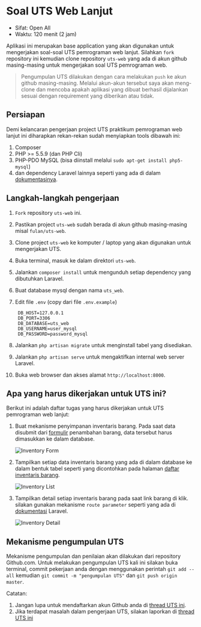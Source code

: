 # Soal UTS Web Lanjut

* Sifat: Open All
* Waktu: 120 menit (2 jam)

Aplikasi ini merupakan base application yang akan digunakan untuk mengerjakan soal-soal UTS pemrograman web lanjut. Silahkan `fork` repository ini kemudian clone repository `uts-web` yang ada di akun github masing-masing untuk mengerjakan soal UTS pemrograman web.

> Pengumpulan UTS dilakukan dengan cara melakukan `push` ke akun github masing-masing. Melalui akun-akun tersebut saya akan meng-clone dan mencoba apakah aplikasi yang dibuat berhasil dijalankan sesuai dengan requirement yang diberikan atau tidak.

## Persiapan

Demi kelancaran pengerjaan project UTS praktikum pemrograman web lanjut ini diharapkan rekan-rekan sudah menyiapkan tools dibawah ini:

1. Composer
2. PHP >= 5.5.9 (dan PHP Cli)
3. PHP-PDO MySQL (bisa diinstall melalui `sudo apt-get install php5-mysql`)
4. dan dependency Laravel lainnya seperti yang ada di dalam [dokumentasinya](https://laravel.com/docs/5.2/installation#server-requirements).

## Langkah-langkah pengerjaan

1. `Fork` repository `uts-web` ini.
2. Pastikan project `uts-web` sudah berada di akun github masing-masing misal `fulan/uts-web`.
3. Clone project `uts-web` ke komputer / laptop yang akan digunakan untuk mengerjakan UTS.
4. Buka terminal, masuk ke dalam direktori `uts-web`.
5. Jalankan `composer install` untuk mengunduh setiap dependency yang dibutuhkan Laravel.
6. Buat database mysql dengan nama `uts_web`.
7. Edit file `.env` (copy dari file `.env.example`)

        DB_HOST=127.0.0.1
        DB_PORT=3306
        DB_DATABASE=uts_web
        DB_USERNAME=user_mysql
        DB_PASSWORD=password_mysql

8. Jalankan `php artisan migrate` untuk menginstall tabel yang disediakan.
9. Jalankan `php artisan serve` untuk mengaktifkan internal web server Laravel.
10. Buka web browser dan akses alamat `http://localhost:8000`.

## Apa yang harus dikerjakan untuk UTS ini?

Berikut ini adalah daftar tugas yang harus dikerjakan untuk UTS pemrograman web lanjut:

1. Buat mekanisme penyimpanan inventaris barang. Pada saat data disubmit dari [formulir](http://localhost:8000/form) penambahan barang, data tersebut harus dimasukkan ke dalam database.

    ![Inventory Form](http://s10.postimg.org/3moqehxc9/inventory_form.png)

2. Tampilkan setiap data inventaris barang yang ada di dalam database ke dalam bentuk tabel seperti yang dicontohkan pada halaman [daftar inventaris barang](http://localhost:8000).

    ![Inventory List](http://s12.postimg.org/912kw6a3h/inventory_list.png)

3. Tampilkan detail setiap inventaris barang pada saat link barang di klik. silakan gunakan mekanisme `route parameter` seperti yang ada di [dokumentasi](https://laravel.com/docs/5.2/controllers#basic-controllers) Laravel.

    ![Inventory Detail](http://s27.postimg.org/v29ppfbsj/inventory_detail.png)

## Mekanisme pengumpulan UTS

Mekanisme pengumpulan dan penilaian akan dilakukan dari repository Github.com. Untuk melakukan pengumpulan UTS kali ini silakan buka terminal, commit pekerjaan anda dengan menggunakan perintah `git add --all` kemudian `git commit -m "pengumpulan UTS"` dan `git push origin master`.

Catatan:

1. Jangan lupa untuk mendaftarkan akun Github anda di [thread UTS ini](http://elen.nurulfikri.ac.id/mod/forum/discuss.php?d=12).
2. Jika terdapat masalah dalam pengerjaan UTS, silakan laporkan di [thread UTS ini](http://elen.nurulfikri.ac.id/mod/forum/discuss.php?d=13)
